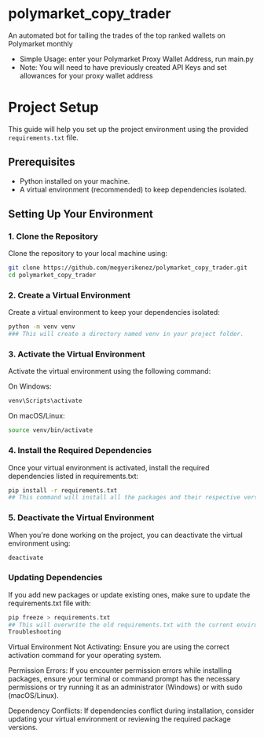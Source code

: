 # polymarket_copy_trader
An automated bot for tailing the trades of the top ranked wallets on Polymarket monthly

- Simple Usage: enter your Polymarket Proxy Wallet Address, run main.py
- Note: You will need to have previously created API Keys and set allowances for your proxy wallet address

# Project Setup

This guide will help you set up the project environment using the provided `requirements.txt` file.

## Prerequisites

- Python installed on your machine.
- A virtual environment (recommended) to keep dependencies isolated.

## Setting Up Your Environment

### 1. Clone the Repository

Clone the repository to your local machine using:

```bash
git clone https://github.com/megyerikenez/polymarket_copy_trader.git
cd polymarket_copy_trader
```

### 2. Create a Virtual Environment

Create a virtual environment to keep your dependencies isolated:

```bash
python -m venv venv
### This will create a directory named venv in your project folder.
```
### 3. Activate the Virtual Environment

Activate the virtual environment using the following command:

On Windows:
```bash
venv\Scripts\activate
```
On macOS/Linux:
```bash
source venv/bin/activate
```

### 4. Install the Required Dependencies

Once your virtual environment is activated, install the required dependencies listed in requirements.txt:

``` bash
pip install -r requirements.txt
## This command will install all the packages and their respective versions specified in the requirements.txt file.
```

### 5. Deactivate the Virtual Environment

When you're done working on the project, you can deactivate the virtual environment using:

``` bash
deactivate
```

### Updating Dependencies

If you add new packages or update existing ones, make sure to update the requirements.txt file with:
```bash
pip freeze > requirements.txt
## This will overwrite the old requirements.txt with the current environment's dependencies.
Troubleshooting
```

Virtual Environment Not Activating: Ensure you are using the correct activation command for your operating system.

Permission Errors: If you encounter permission errors while installing packages, ensure your terminal or command prompt has the necessary permissions or try running it as an administrator (Windows) or with sudo (macOS/Linux).

Dependency Conflicts: If dependencies conflict during installation, consider updating your virtual environment or reviewing the required package versions.







